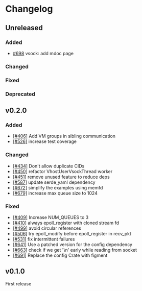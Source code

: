 # Changelog
## Unreleased

### Added
- [#698](https://github.com/rust-vmm/vhost-device/pull/698) vsock: add mdoc page

### Changed

### Fixed

### Deprecated

## v0.2.0

### Added
- [[#406]](https://github.com/rust-vmm/vhost-device/pull/406) Add VM groups in sibling communication
- [[#526]](https://github.com/rust-vmm/vhost-device/pull/526) increase test coverage

### Changed
- [[#434]](https://github.com/rust-vmm/vhost-device/pull/434) Don't allow duplicate CIDs
- [[#450]](https://github.com/rust-vmm/vhost-device/pull/450) refactor VhostUserVsockThread worker
- [[#451]](https://github.com/rust-vmm/vhost-device/pull/451) remove unused feature to reduce deps
- [[#587]](https://github.com/rust-vmm/vhost-device/pull/587) update serde_yaml dependency
- [[#672]](https://github.com/rust-vmm/vhost-device/pull/672) simplify the examples using memfd
- [[#679]](https://github.com/rust-vmm/vhost-device/pull/679) increase max queue size to 1024

### Fixed
- [[#409]](https://github.com/rust-vmm/vhost-device/pull/409) Increase NUM_QUEUES to 3
- [[#410]](https://github.com/rust-vmm/vhost-device/pull/410) always epoll_register with cloned stream fd
- [[#499]](https://github.com/rust-vmm/vhost-device/pull/499) avoid circular references
- [[#506]](https://github.com/rust-vmm/vhost-device/pull/506) try epoll_modify before epoll_register in recv_pkt
- [[#531]](https://github.com/rust-vmm/vhost-device/pull/531) fix intermittent failures
- [[#641]](https://github.com/rust-vmm/vhost-device/pull/641) Use a patched version for the config dependency
- [[#663]](https://github.com/rust-vmm/vhost-device/pull/663) check if we get '\n' early while reading from socket
- [[#691]](https://github.com/rust-vmm/vhost-device/pull/691) Replace the config Crate with figment

## v0.1.0

First release

